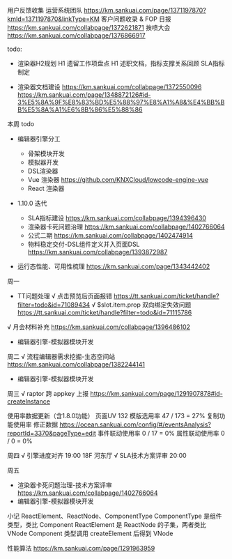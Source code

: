 用户反馈收集
  运营系统团队 https://km.sankuai.com/page/1371197870?kmId=1371197870&linkType=KM
  客户问题收录 & FOP 日报 https://km.sankuai.com/collabpage/1372621871
  挨喷大会 https://km.sankuai.com/collabpage/1376866917

todo: 
  - 渲染器H2规划
    H1 遗留工作项盘点
    H1 述职文档，指标支撑关系回顾
    SLA指标制定

  - 渲染器文档建设 
    https://km.sankuai.com/collabpage/1372550096
    https://km.sankuai.com/page/1348872126#id-3%E5%8A%9F%E8%83%BD%E5%88%97%E8%A1%A8&%E4%BB%BB%E5%8A%A1%E6%8B%86%E5%88%86

本周 todo
  - 编辑器引擎分工
    - 骨架模块开发
    - 模拟器开发
    - DSL渲染器
    - Vue 渲染器 https://github.com/KNXCloud/lowcode-engine-vue
    - React 渲染器

  - 1.10.0 迭代
    - SLA指标建设 https://km.sankuai.com/collabpage/1394396430
    - 渲染器卡死问题治理 https://km.sankuai.com/collabpage/1402766064
    - 公式二期 https://km.sankuai.com/collabpage/1402474914
    - 物料稳定交付-DSL组件定义并入页面DSL https://km.sankuai.com/collabpage/1393872987

  - 运行态性能、可用性梳理 https://km.sankuai.com/page/1343442402
  
周一
  - TT问题处理
    √ 点击预览后页面报错 https://tt.sankuai.com/ticket/handle?filter=todo&id=71089434
    √ $slot.item.prop 双向绑定失效问题 https://tt.sankuai.com/ticket/handle?filter=todo&id=71115786

  √ 月会材料补充 https://km.sankuai.com/collabpage/1396486102
  - 编辑器引擎-模拟器模块开发

周二
  √ 流程编辑器需求挖掘-生态空间站 https://km.sankuai.com/collabpage/1382244141
  - 编辑器引擎-模拟器模块开发

周三
  √ raptor 跨 appkey 上报 https://km.sankuai.com/page/1291907878#id-createInstance

  使用率数据更新（含1.8.0功能）
    页面UV 132
    模版选用率 47 / 173 = 27%
    复制功能使用率 修正数据 https://ocean.sankuai.com/config/#/eventsAnalysis?reportId=3370&pageType=edit
    事件联动使用率 0 / 17 = 0%
    属性联动使用率 0 / 0 = 0%
  
周四
  √ 引擎进度对齐 19:00 18F 河东厅
  √ SLA技术方案评审 20:00

周五
  - 渲染器卡死问题治理-技术方案评审 https://km.sankuai.com/collabpage/1402766064
  - 编辑器引擎-模拟器模块开发
  
小记
  ReactElement、ReactNode、ComponentType
    ComponentType 是组件类型，类比 Component
    ReactElement 是 ReactNode 的子集，两者类比 VNode
    Component 类型调用 createElement 后得到 VNode
 
性能算法 
  https://km.sankuai.com/page/1291963959





